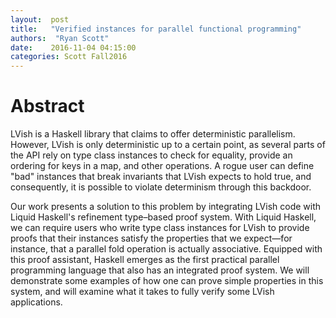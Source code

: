 ```yaml
--- 
layout:  post 
title:   "Verified instances for parallel functional programming"
authors:  "Ryan Scott" 
date:    2016-11-04 04:15:00 
categories: Scott Fall2016
--- 
```


# Abstract

LVish is a Haskell library that claims to offer deterministic
parallelism. However, LVish is only deterministic up to a certain
point, as several parts of the API rely on type class instances to
check for equality, provide an ordering for keys in a map, and other
operations. A rogue user can define "bad" instances that break
invariants that LVish expects to hold true, and consequently, it is
possible to violate determinism through this backdoor.

Our work presents a solution to this problem by integrating LVish code
with Liquid Haskell's refinement type–based proof system. With Liquid
Haskell, we can require users who write type class instances for LVish
to provide proofs that their instances satisfy the properties that we
expect—for instance, that a parallel fold operation is actually
associative. Equipped with this proof assistant, Haskell emerges as
the first practical parallel programming language that also has an
integrated proof system. We will demonstrate some examples of how one
can prove simple properties in this system, and will examine what it
takes to fully verify some LVish applications.
